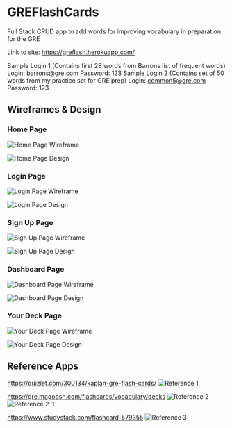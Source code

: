 # GREFlashCards

Full Stack CRUD app to add words for improving vocabulary in preparation for the GRE

Link to site: https://greflash.herokuapp.com/

Sample Login 1 (Contains first 28 words from Barrons list of frequent words)
Login: barrons@gre.com
Password: 123
Sample Login 2 (Contains set of 50 words from my practice set for GRE prep)
Login: common5@gre.com
Password: 123

## Wireframes & Design

### Home Page

![Home Page Wireframe](images/wireframes/homePage.png)

![Home Page Design](images/wireframes/homePageDesign.png)

### Login Page

![Login Page Wireframe](images/wireframes/loginPage.png)

![Login Page Design](images/wireframes/loginPageDesign.png)

### Sign Up Page

![Sign Up Page Wireframe](images/wireframes/signUp.png)

![Sign Up Page Design](images/wireframes/signUpDesign.png)

### Dashboard Page

![Dashboard Page Wireframe](images/wireframes/dashboard.png)

![Dashboard Page Design](images/wireframes/dashboardDesign.png)

### Your Deck Page

![Your Deck Page Wireframe](images/wireframes/yourDeck.png)

![Your Deck Page Design](images/wireframes/yourDeckDesign.png)

## Reference Apps

https://quizlet.com/300134/kaplan-gre-flash-cards/
![Reference 1](images/references/reference1.png)

https://gre.magoosh.com/flashcards/vocabulary/decks
![Reference 2](images/references/reference2.png)
![Reference 2-1](images/references/reference21.png)

https://www.studystack.com/flashcard-579355
![Reference 3](images/references/reference3.png)
